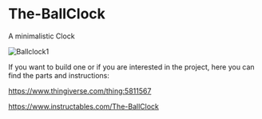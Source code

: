# The-BallClock
A minimalistic Clock

![Ballclock1](/Ballclock1.png)

If you want to build one or if you are interested in the project, here you can find the parts and instructions:

https://www.thingiverse.com/thing:5811567

https://www.instructables.com/The-BallClock
